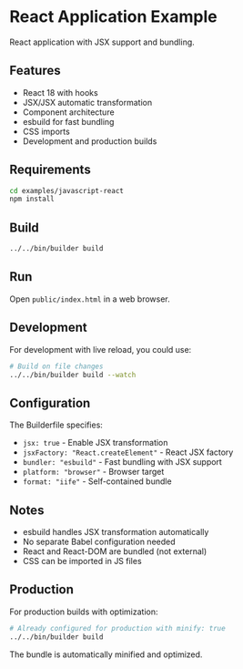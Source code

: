 # React Application Example

React application with JSX support and bundling.

## Features

- React 18 with hooks
- JSX/JSX automatic transformation
- Component architecture
- esbuild for fast bundling
- CSS imports
- Development and production builds

## Requirements

```bash
cd examples/javascript-react
npm install
```

## Build

```bash
../../bin/builder build
```

## Run

Open `public/index.html` in a web browser.

## Development

For development with live reload, you could use:

```bash
# Build on file changes
../../bin/builder build --watch
```

## Configuration

The Builderfile specifies:
- `jsx: true` - Enable JSX transformation
- `jsxFactory: "React.createElement"` - React JSX factory
- `bundler: "esbuild"` - Fast bundling with JSX support
- `platform: "browser"` - Browser target
- `format: "iife"` - Self-contained bundle

## Notes

- esbuild handles JSX transformation automatically
- No separate Babel configuration needed
- React and React-DOM are bundled (not external)
- CSS can be imported in JS files

## Production

For production builds with optimization:

```bash
# Already configured for production with minify: true
../../bin/builder build
```

The bundle is automatically minified and optimized.

